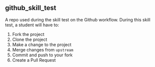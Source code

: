 
## github_skill_test

A repo used during the skill test on the Github workflow.
During this skill test, a student will have to:

1. Fork the project
2. Clone the project
3. Make a change to the project
4.  Merge changes from `upstream`
5. Commit and push to your fork
6. Create a Pull Request
